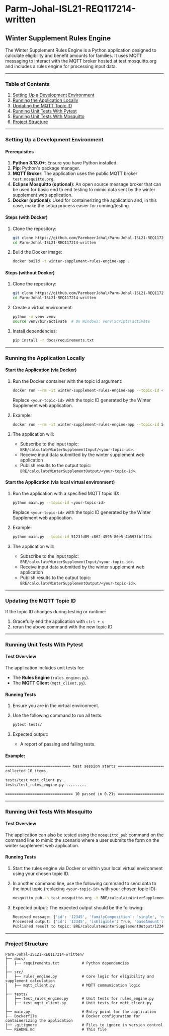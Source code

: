 # Parm-Johal-ISL21-REQ117214-written

## Winter Supplement Rules Engine

The Winter Supplement Rules Engine is a Python application designed to calculate eligibility and benefit amounts for families. It uses MQTT messaging to interact with the MQTT broker hosted at test.mosquitto.org and includes a rules engine for processing input data.

---

### Table of Contents
1. [Setting Up a Development Environment](#setting-up-a-development-environment)
2. [Running the Application Locally](#running-the-application-locally)
3. [Updating the MQTT Topic ID](#updating-the-mqtt-topic-id)
4. [Running Unit Tests With Pytest](#running-unit-tests-with-pytest)
5. [Running Unit Tests With Mosquitto](#running-unit-tests-with-mosquitto)
6. [Project Structure](#project-structure)

---

### Setting Up a Development Environment

#### Prerequisites
1. **Python 3.13.0+**: Ensure you have Python installed.
2. **Pip**: Python's package manager.
3. **MQTT Broker**: The application uses the public MQTT broker `test.mosquitto.org`.
4. **Eclipse Mosquitto (optional)**: An open source message broker that can be used for basic end to end testing to mimic data sent by the winter supplement web application.
5. **Docker (optional)**: Used for containerizing the application and, in this case, make the setup process easier for running/testing.

#### Steps (with Docker)
1. Clone the repository:
   ```bash
   git clone https://github.com/ParmbeerJohal/Parm-Johal-ISL21-REQ117214-written.git
   cd Parm-Johal-ISL21-REQ117214-written
   ```

2. Build the Docker image:
   ```bash
   docker build -t winter-supplement-rules-engine-app .
   ```

#### Steps (without Docker)
1. Clone the repository:
   ```bash
   git clone https://github.com/ParmbeerJohal/Parm-Johal-ISL21-REQ117214-written.git
   cd Parm-Johal-ISL21-REQ117214-written
   ```

2. Create a virtual environment:
   ```bash
   python -m venv venv
   source venv/bin/activate  # On Windows: venv\Scripts\activate
   ```

3. Install dependencies:
   ```bash
   pip install -r docs/requirements.txt
   ```

---

### Running the Application Locally

#### Start the Application (via Docker)
1. Run the Docker container with the topic id argument:
   ```bash
   docker run --rm -it winter-supplement-rules-engine-app --topic-id <your-topic-id>
   ```
   Replace `<your-topic-id>` with the topic ID generated by the Winter Supplement web application.

2. Example:
   ```bash
   docker run --rm -it winter-supplement-rules-engine-app --topic-id 5123fd09-c862-4595-80e5-4b595fbff11c
   ```

3. The application will:
   - Subscribe to the input topic: `BRE/calculateWinterSupplementInput/<your-topic-id>`.
   - Receive input data submitted by the winter supplement web application
   - Publish results to the output topic: `BRE/calculateWinterSupplementOutput/<your-topic-id>`.

#### Start the Application (via local virtual environment)
1. Run the application with a specified MQTT topic ID:
   ```bash
   python main.py --topic-id <your-topic-id>
   ```
   Replace `<your-topic-id>` with the topic ID generated by the Winter Supplement web application.

2. Example:
   ```bash
   python main.py --topic-id 5123fd09-c862-4595-80e5-4b595fbff11c
   ```

3. The application will:
   - Subscribe to the input topic: `BRE/calculateWinterSupplementInput/<your-topic-id>`.
   - Receive input data submitted by the winter supplement web application
   - Publish results to the output topic: `BRE/calculateWinterSupplementOutput/<your-topic-id>`.

---

### Updating the MQTT Topic ID

If the topic ID changes during testing or runtime:
1. Gracefully end the application with `ctrl + c`
2. rerun the above command with the new topic ID

---

### Running Unit Tests With Pytest

#### Test Overview
The application includes unit tests for:
- The **Rules Engine** (`rules_engine.py`).
- The **MQTT Client** (`mqtt_client.py`).

#### Running Tests
1. Ensure you are in the virtual environment.
2. Use the following command to run all tests:
   ```bash
   pytest tests/
   ```

3. Expected output:
   - A report of passing and failing tests.

#### Example:
```bash
============================= test session starts ==============================
collected 10 items                                                              

tests/test_mqtt_client.py .                                            [ 10%]
tests/test_rules_engine.py .........                                   [100%]

============================== 10 passed in 0.21s ===============================
```

---

### Running Unit Tests With Mosquitto
#### Test Overview
The application can also be tested using the `mosquitto_pub` command on the command line to mimic the scenario where a user submits the form on the  winter supplement web application.

#### Running Tests
1. Start the rules engine via Docker or within your local virtual environment using your chosen topic ID.
2. In another command line, use the following command to send data to the input topic (replacing `<your-topic-id>` with your chosen topic ID):
   ```bash
   mosquitto_pub -h test.mosquitto.org -t BRE/calculateWinterSupplementInput/<your-topic-id> -m '{"id": "12345", "familyComposition": "single", "numberOfChildren": 0, "familyUnitInPayForDecember": true}'
   ```

3. Expected output:
   The expected output should be the following:
      ```bash
      Received message: {'id': '12345', 'familyComposition': 'single', 'numberOfChildren': 0, 'familyUnitInPayForDecember': True}
      Processed output: {'id': '12345', 'isEligible': True, 'baseAmount': 60.0, 'childrenAmount': 0.0, 'supplementAmount': 60.0}
      Published result to topic: BRE/calculateWinterSupplementOutput/12345
      ```

---

### Project Structure

```plaintext
Parm-Johal-ISL21-REQ117214-written/
├── docs/
│   ├── requirements.txt          # Python dependencies
|
├── src/
│   ├── rules_engine.py           # Core logic for eligibility and supplement calculation
│   ├── mqtt_client.py            # MQTT communication logic
│
├── tests/
│   ├── test_rules_engine.py      # Unit tests for rules_engine.py
│   ├── test_mqtt_client.py       # Unit tests for mqtt_client.py
│
├── main.py                       # Entry point for the application
├── Dockerfile                    # Docker configuration for containerizing the application
|── .gitignore                    # Files to ignore in version control
└── README.md                     # This file
```